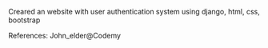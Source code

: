 Creared an website with user authentication system using django, html, css, bootstrap 

References: John_elder@Codemy
